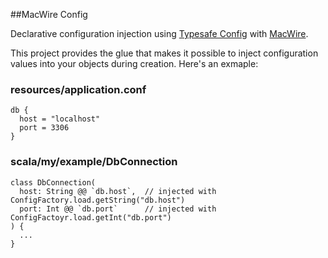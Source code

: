 ##MacWire Config

Declarative configuration injection using [Typesafe Config](https://github.com/typesafehub/config) with [MacWire](https://github.com/adamw/macwire).

This project provides the glue that makes it possible to inject configuration values into your objects during creation.  Here's an exmaple:

### resources/application.conf
```
db {
  host = "localhost"
  port = 3306
}
```

### scala/my/example/DbConnection
```
class DbConnection(
  host: String @@ `db.host`,  // injected with ConfigFactory.load.getString("db.host")  
  port: Int @@ `db.port`      // injected with ConfigFactoyr.load.getInt("db.port")
) {
  ...
}
```
